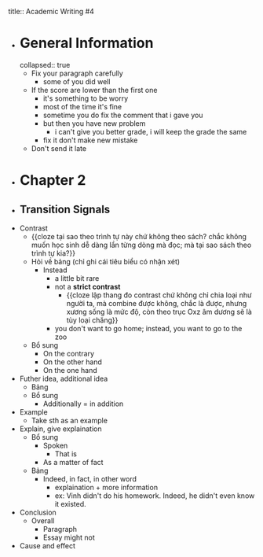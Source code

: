 title:: Academic Writing #4

- # General Information
  collapsed:: true
	- Fix your paragraph carefully
		- some of you did well
	- If the score are lower than the first one
		- it's something to be worry
		- most of the time it's fine
		- sometime you do fix the comment that i gave you
		- but then you have new problem
			- i can't give you better grade, i will keep the grade the same
		- fix it don't make new mistake
	- Don't send it late
- # Chapter 2
- ## Transition Signals
- Contrast
	- {{cloze tại sao theo trình tự này chứ không theo sách? chắc không muốn học sinh dễ dàng lần từng dòng mà đọc; mà tại sao sách theo trình tự kia?}}
	- Hỏi về bảng (chỉ ghi cái tiêu biểu có nhận xét)
		- Instead
			- a little bit rare
			- not a **strict contrast**
				- {{cloze lập thang đo contrast chứ không chỉ chia loại như người ta, mà combine được không, chắc là được, nhưng xương sống là mức độ, còn theo trục Oxz âm dương sẽ là tùy loại chăng}}
			- you don't want to go home; instead, you want to go to the zoo
	- Bổ sung
		- On the contrary
		- On the other hand
		- On the one hand
- Futher idea, additional idea
	- Bảng
	- Bổ sung
		- Additionally = in addition
- Example
	- Take sth as an example
- Explain, give explaination
	- Bổ sung
		- Spoken
			- That is
		- As a matter of fact
	- Bảng
		- Indeed, in fact, in other word
			- explaination + more information
			- ex: Vinh didn't do his homework. Indeed, he didn't even know it existed.
- Conclusion
	- Overall
		- Paragraph
		- Essay might not
- Cause and effect